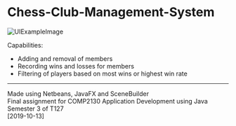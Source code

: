 # Chess-Club-Management-System


<img src="https://puu.sh/FB5vJ/fff043b35d.png" alt="UIExampleImage"/>

Capabilities:
  - Adding and removal of members
  - Recording wins and losses for members
  - Filtering of players based on most wins or highest win rate
<hr>
Made using Netbeans, JavaFX and SceneBuilder
<br>
Final assignment for COMP2130 Application Development using Java
<br>
Semester 3 of T127
<br>
[2019-10-13]
